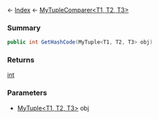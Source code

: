 ← [Index](Api-Index) ← [MyTupleComparer<T1, T2, T3>](VRage.MyTupleComparer`3)

### Summary

```csharp
public int GetHashCode(MyTuple<T1, T2, T3> obj)
```

### Returns

[int](System.Int32)

### Parameters

* [MyTuple<T1, T2, T3>](VRage.MyTuple`3) obj
